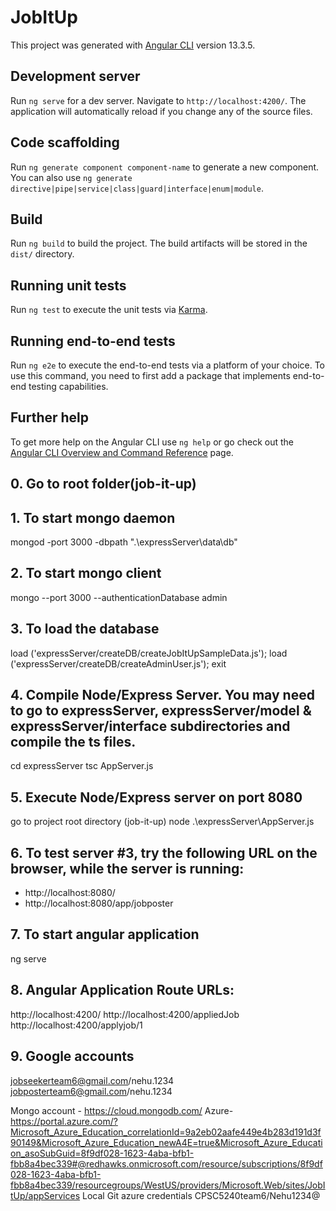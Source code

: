 # JobItUp

This project was generated with [Angular CLI](https://github.com/angular/angular-cli) version 13.3.5.

## Development server

Run `ng serve` for a dev server. Navigate to `http://localhost:4200/`. The application will automatically reload if you change any of the source files.

## Code scaffolding

Run `ng generate component component-name` to generate a new component. You can also use `ng generate directive|pipe|service|class|guard|interface|enum|module`.

## Build

Run `ng build` to build the project. The build artifacts will be stored in the `dist/` directory.

## Running unit tests

Run `ng test` to execute the unit tests via [Karma](https://karma-runner.github.io).

## Running end-to-end tests

Run `ng e2e` to execute the end-to-end tests via a platform of your choice. To use this command, you need to first add a package that implements end-to-end testing capabilities.

## Further help

To get more help on the Angular CLI use `ng help` or go check out the [Angular CLI Overview and Command Reference](https://angular.io/cli) page.


## 0. Go to root folder(job-it-up)

## 1. To start mongo daemon 
mongod -port 3000 -dbpath ".\expressServer\data\db"

## 2. To start mongo client
mongo --port 3000 --authenticationDatabase admin

## 3. To load the database
load ('expressServer/createDB/createJobItUpSampleData.js');
load ('expressServer/createDB/createAdminUser.js');
exit

## 4. Compile Node/Express Server.  You may need to go to expressServer, expressServer/model & expressServer/interface subdirectories and compile the ts files.
cd expressServer
tsc AppServer.js

## 5. Execute Node/Express server on port 8080
go to project root directory (job-it-up)
node .\expressServer\AppServer.js 

## 6. To test server #3, try the following URL on the browser, while the server is running:
* http://localhost:8080/
* http://localhost:8080/app/jobposter

## 7. To start angular application
ng serve

## 8. Angular Application Route URLs:
http://localhost:4200/
http://localhost:4200/appliedJob
http://localhost:4200/applyjob/1

## 9. Google accounts
jobseekerteam6@gmail.com/nehu.1234
jobposterteam6@gmail.com/nehu.1234

Mongo account - https://cloud.mongodb.com/
Azure- https://portal.azure.com/?Microsoft_Azure_Education_correlationId=9a2eb02aafe449e4b283d191d3f90149&Microsoft_Azure_Education_newA4E=true&Microsoft_Azure_Education_asoSubGuid=8f9df028-1623-4aba-bfb1-fbb8a4bec339#@redhawks.onmicrosoft.com/resource/subscriptions/8f9df028-1623-4aba-bfb1-fbb8a4bec339/resourcegroups/WestUS/providers/Microsoft.Web/sites/JobItUp/appServices
Local Git azure credentials
CPSC5240team6/Nehu1234@